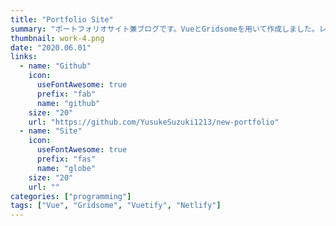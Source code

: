 ```yaml
---
title: "Portfolio Site"
summary: "ポートフォリオサイト兼ブログです。VueとGridsomeを用いて作成しました。レポジトリが更新されると自動でNetlifyにデプロイされます。さらに、Netlify CMSを使用することでプレビューしながらMarkdown記事を書くことができます。"
thumbnail: work-4.png
date: "2020.06.01"
links: 
  - name: "Github"
    icon: 
      useFontAwesome: true
      prefix: "fab"
      name: "github"
    size: "20"
    url: "https://github.com/YusukeSuzuki1213/new-portfolio"
  - name: "Site"
    icon: 
      useFontAwesome: true
      prefix: "fas"
      name: "globe"
    size: "20"
    url: ""
categories: ["programming"]
tags: ["Vue", "Gridsome", "Vuetify", "Netlify"]
---
```

